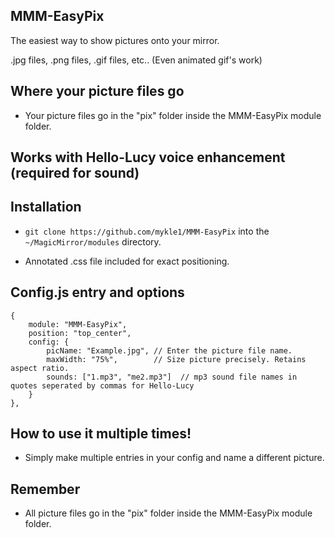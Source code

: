 ## MMM-EasyPix

The easiest way to show pictures onto your mirror.

.jpg files, .png files, .gif files, etc..  (Even animated gif's work)

## Where your picture files go

* Your picture files go in the "pix" folder inside the MMM-EasyPix module folder.

## Works with Hello-Lucy voice enhancement (required for sound)

## Installation

* `git clone https://github.com/mykle1/MMM-EasyPix` into the `~/MagicMirror/modules` directory.

* Annotated .css file included for exact positioning.

## Config.js entry and options

    {
        module: "MMM-EasyPix",
		position: "top_center",
		config: {
			picName: "Example.jpg", // Enter the picture file name.
			maxWidth: "75%",        // Size picture precisely. Retains aspect ratio.
			sounds: ["1.mp3", "me2.mp3"]  // mp3 sound file names in quotes seperated by commas for Hello-Lucy
		}
	},
	
## How to use it multiple times!

* Simply make multiple entries in your config and name a different picture.

## Remember

* All picture files go in the "pix" folder inside the MMM-EasyPix module folder.
